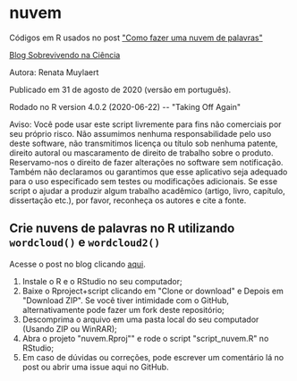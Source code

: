 
# nuvem

<!-- badges: start -->
<!-- badges: end -->

Códigos em R usados no post ["Como fazer uma nuvem de palavras"](https://marcoarmello.wordpress.com/2020/09/01/nuvemdepalavras/)

[Blog Sobrevivendo na Ciência](https://marcoarmello.wordpress.com)

Autora: Renata Muylaert

Publicado em 31 de agosto de 2020 (versão em português).

Rodado no R version 4.0.2 (2020-06-22) -- "Taking Off Again"

Aviso: Você pode usar este script livremente para fins não comerciais por seu próprio risco. Não assumimos nenhuma responsabilidade pelo uso deste software, não transmitimos licença ou título sob nenhuma patente, direito autoral ou mascaramento de direito de trabalho sobre o produto. Reservamo-nos o direito de fazer alterações no software sem notificação. Também não declaramos ou garantimos que esse aplicativo seja adequado para o uso especificado sem testes ou modificações adicionais. Se esse script o ajudar a produzir algum trabalho acadêmico (artigo, livro, capítulo, dissertação etc.), por favor, reconheça os autores e cite a fonte.

## Crie nuvens de palavras no R utilizando `wordcloud()` e `wordcloud2()`

Acesse o post no blog clicando [aqui](https://marcoarmello.wordpress.com/2020/09/01/nuvemdepalavras/).

1. Instale o R e o RStudio no seu computador;
2. Baixe o Rproject+script clicando em "Clone or download" e Depois em "Download ZIP". Se você tiver intimidade com o GitHub, alternativamente pode fazer um fork deste repositório;
3. Descomprima o arquivo em uma pasta local do seu computador (Usando ZIP ou WinRAR);
4. Abra o projeto "nuvem.Rproj"" e rode o script "script_nuvem.R" no RStudio;
5. Em caso de dúvidas ou correções, pode escrever um comentário lá no post ou abrir uma issue aqui no GitHub.


